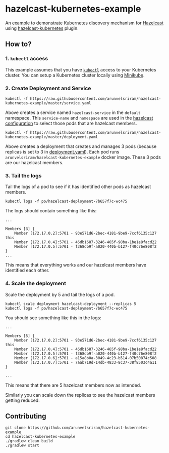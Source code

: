 # hazelcast-kubernetes-example
An example to demonstrate Kubernetes discovery mechanism for [Hazelcast](https://hazelcast.org/) using [hazelcast-kubernetes](https://github.com/hazelcast/hazelcast-kubernetes) plugin.

## How to?

### 1. `kubectl` access

This example assumes that you have [`kubectl`](https://github.com/kubernetes/kubectl) access to your Kubernetes cluster. You can setup a Kubernetes cluster locally using [Minikube](https://github.com/kubernetes/minikube).

### 2. Create Deployment and Service

```
kubectl -f https://raw.githubusercontent.com/arunvelsriram/hazelcast-kubernetes-example/master/service.yaml
```

Above creates a service named `hazelcast-service` in the `default` namespace. This `service-name` and `namespace` are used in the [hazelcast configuration](src/main/resources/hazelcast.xml#L63) to select those pods that are hazelcast members.

```
kubectl -f https://raw.githubusercontent.com/arunvelsriram/hazelcast-kubernetes-example/master/deployment.yaml
```

Above creates a deployment that creates and manages 3 pods (because replicas is set to 3 in [deployment.yaml](deployment.yaml#L8)). Each pod runs `arunvelsriram/hazelcast-kubernetes-example` docker image. These 3 pods are our hazelcast members.

### 3. Tail the logs

Tail the logs of a pod to see if it has identified other pods as hazelcast members.

```
kubectl logs -f po/hazelcast-deployment-7b657f7c-wc475
```

The logs should contain something like this:

```
...

Members [3] {
	Member [172.17.0.2]:5701 - 93e571d6-2bec-4181-9be9-7ccf6135c127 this
	Member [172.17.0.4]:5701 - 46db1687-3246-465f-98ba-1be1e8facd22
	Member [172.17.0.5]:5701 - f368db9f-a020-440b-b127-f40c76e808f2
}
...
```

This means that everything works and our hazelcast members have identified each other.

### 4. Scale the deployment

Scale the deployment by 5 and tail the logs of a pod.

```
kubectl scale deployment hazelcast-deployment --replicas 5
kubectl logs -f po/hazelcast-deployment-7b657f7c-wc475
```

You should see something like this in the logs:

```
...

Members [5] {
	Member [172.17.0.2]:5701 - 93e571d6-2bec-4181-9be9-7ccf6135c127 this
	Member [172.17.0.4]:5701 - 46db1687-3246-465f-98ba-1be1e8facd22
	Member [172.17.0.5]:5701 - f368db9f-a020-440b-b127-f40c76e808f2
	Member [172.17.0.6]:5701 - a15a8b0a-3049-4c23-b514-07b50874c508
	Member [172.17.0.7]:5701 - 7aab719d-14db-4833-8c37-38f8503c4a11
}

...
```

This means that there are 5 hazelcast members now as intended.

Similarly you can scale down the replicas to see the hazelcast members getting reduced.

## Contributing

```
git clone https://github.com/arunvelsriram/hazelcast-kubernetes-example
cd hazelcast-kubernetes-example
./gradlew clean build
./gradlew start
```
